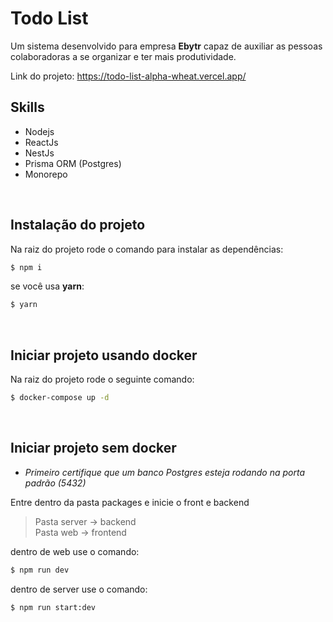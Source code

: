 # Todo List

Um sistema desenvolvido para empresa **Ebytr** capaz de auxiliar as pessoas colaboradoras a se organizar e ter mais produtividade.

Link do projeto: https://todo-list-alpha-wheat.vercel.app/

## Skills

- Nodejs
- ReactJs
- NestJs
- Prisma ORM (Postgres)
- Monorepo

</br>

## Instalação do projeto

Na raiz do projeto rode o comando para instalar as dependências:

```bash
$ npm i
```
se você usa **yarn**:
```bash
$ yarn
```

</br>

## Iniciar projeto usando docker

Na raiz do projeto rode o seguinte comando:
```bash
$ docker-compose up -d
```
</br>

## Iniciar projeto sem docker

- _Primeiro certifique que um banco Postgres esteja rodando na porta padrão (5432)_

Entre dentro da pasta packages e inicie o front e backend
>Pasta server -> backend </br>
Pasta web -> frontend

dentro de web use o comando:
```bash
$ npm run dev
```

dentro de server use o comando:
```bash
$ npm run start:dev
```

